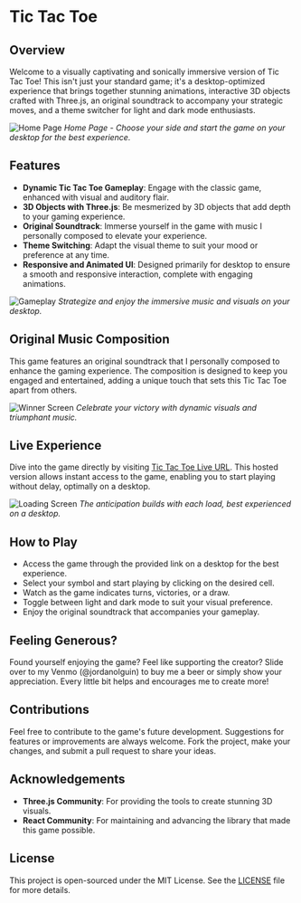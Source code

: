 # Tic Tac Toe

## Overview
Welcome to a visually captivating and sonically immersive version of Tic Tac Toe! This isn't just your standard game; it's a desktop-optimized experience that brings together stunning animations, interactive 3D objects crafted with Three.js, an original soundtrack to accompany your strategic moves, and a theme switcher for light and dark mode enthusiasts.

![Home Page](path/to/homepage_screenshot.png "Home Page")
*Home Page - Choose your side and start the game on your desktop for the best experience.*

## Features

- **Dynamic Tic Tac Toe Gameplay**: Engage with the classic game, enhanced with visual and auditory flair.
- **3D Objects with Three.js**: Be mesmerized by 3D objects that add depth to your gaming experience.
- **Original Soundtrack**: Immerse yourself in the game with music I personally composed to elevate your experience.
- **Theme Switching**: Adapt the visual theme to suit your mood or preference at any time.
- **Responsive and Animated UI**: Designed primarily for desktop to ensure a smooth and responsive interaction, complete with engaging animations.

![Gameplay](path/to/gameplay_screenshot.png "Gameplay")
*Strategize and enjoy the immersive music and visuals on your desktop.*

## Original Music Composition
This game features an original soundtrack that I personally composed to enhance the gaming experience. The composition is designed to keep you engaged and entertained, adding a unique touch that sets this Tic Tac Toe apart from others.

![Winner Screen](path/to/winner_screenshot.png "Winner Screen")
*Celebrate your victory with dynamic visuals and triumphant music.*

## Live Experience
Dive into the game directly by visiting [Tic Tac Toe Live URL](#). This hosted version allows instant access to the game, enabling you to start playing without delay, optimally on a desktop.

![Loading Screen](path/to/loading_screenshot.png "Loading Screen")
*The anticipation builds with each load, best experienced on a desktop.*

## How to Play

- Access the game through the provided link on a desktop for the best experience.
- Select your symbol and start playing by clicking on the desired cell.
- Watch as the game indicates turns, victories, or a draw.
- Toggle between light and dark mode to suit your visual preference.
- Enjoy the original soundtrack that accompanies your gameplay.

## Feeling Generous?
Found yourself enjoying the game? Feel like supporting the creator? Slide over to my Venmo (@jordanolguin) to buy me a beer or simply show your appreciation. Every little bit helps and encourages me to create more!

## Contributions
Feel free to contribute to the game's future development. Suggestions for features or improvements are always welcome. Fork the project, make your changes, and submit a pull request to share your ideas.

## Acknowledgements

- **Three.js Community**: For providing the tools to create stunning 3D visuals.
- **React Community**: For maintaining and advancing the library that made this game possible.

## License
This project is open-sourced under the MIT License. See the [LICENSE](LICENSE) file for more details.
